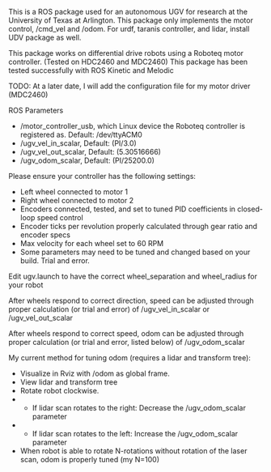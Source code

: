 This is a ROS package used for an autonomous UGV for research at the University of Texas at Arlington.
This package only implements the motor control, /cmd_vel and /odom. For urdf, taranis controller, and lidar, install UDV package as well.

This package works on differential drive robots using a Roboteq motor controller. (Tested on HDC2460 and MDC2460)
This package has been tested successfully with ROS Kinetic and Melodic

TODO: At a later date, I will add the configuration file for my motor driver (MDC2460)

ROS Parameters
* /motor_controller_usb, which Linux device the Roboteq controller is registered as. Default: /dev/ttyACM0
* /ugv_vel_in_scalar, Default: (PI/3.0)
* /ugv_vel_out_scalar, Default: (5.30516666)
* /ugv_odom_scalar, Default: (PI/25200.0)
        
Please ensure your controller has the following settings:
* Left wheel connected to motor 1
* Right wheel connected to motor 2
* Encoders connected, tested, and set to tuned PID coefficients in closed-loop speed control
* Encoder ticks per revolution properly calculated through gear ratio and encoder specs
* Max velocity for each wheel set to 60 RPM
* Some parameters may need to be tuned and changed based on your build. Trial and error.

Edit ugv.launch to have the correct wheel_separation and wheel_radius for your robot

After wheels respond to correct direction, speed can be adjusted through proper calculation (or trial and error) of /ugv_vel_in_scalar or /ugv_vel_out_scalar

After wheels respond to correct speed, odom can be adjusted through proper calculation (or trial and error, listed below) of /ugv_odom_scalar

My current method for tuning odom (requires a lidar and transform tree):
* Visualize in Rviz with /odom as global frame.
* View lidar and transform tree
* Rotate robot clockwise.
* * If lidar scan rotates to the right: Decrease the /ugv_odom_scalar parameter
* * If lidar scan rotates to the left:  Increase the /ugv_odom_scalar parameter
* When robot is able to rotate N-rotations without rotation of the laser scan, odom is properly tuned (my N=100)
